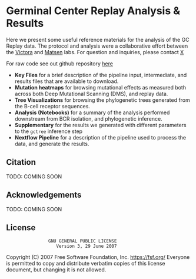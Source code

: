 # Germinal Center Replay Analysis & Results 

Here we present some useful reference materials for the analysis of the GC Replay data. 
The protocol and analysis were a collaborative effort between the 
[Victora](https://www.germinal.center/) and 
[Matsen](https://matsen.fhcrc.org/) labs.
For question and inquiries, please contact [X]()

For raw code see out github repository [here](https://github.com/matsengrp/gcreplay)

* **Key Files** for a brief description of the pipeline input, intermediate, and results files that are available to download.
* **Mutation heatmaps** for browsing mutational effects as measured both across both Deep Mutational Scanning (DMS), and replay data.
* **Tree Visualizations** for browsing the phylogenetic trees generated from the B-cell receptor sequences.
* **Analysis (Notebooks)** for a summary of the analysis performed downstream from BCR isolation, and phylogenetic inference.
* **Supplementary** for the results we generated with different parameters to the `gctree` inference step
* **Nextflow Pipeline** for a description of the pipeline used to process the data, and generate the results.

## Citation

TODO: COMING SOON

## Acknowledgements

TODO: COMING SOON

## License

                    GNU GENERAL PUBLIC LICENSE
                       Version 3, 29 June 2007

 Copyright (C) 2007 Free Software Foundation, Inc. <https://fsf.org/>
 Everyone is permitted to copy and distribute verbatim copies
 of this license document, but changing it is not allowed.
